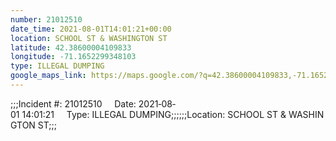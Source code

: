 ```yaml
---
number: 21012510
date_time: 2021-08-01T14:01:21+00:00
location: SCHOOL ST & WASHINGTON ST
latitude: 42.38600004109833
longitude: -71.1652299348103
type: ILLEGAL DUMPING
google_maps_link: https://maps.google.com/?q=42.38600004109833,-71.1652299348103
---
```


;;;Incident #: 21012510     Date: 2021‐08‐01 14:01:21     Type: ILLEGAL DUMPING;;;;;;Location: SCHOOL ST & WASHINGTON ST;;;
